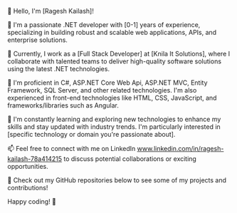 👋 Hello, I'm [Ragesh Kailash]!

🚀 I'm a passionate .NET developer with [0-1] years of experience, specializing in building robust and scalable web applications, APIs, and enterprise solutions.

💼 Currently, I work as a [Full Stack Developer] at [Knila It Solutions], where I collaborate with talented teams to deliver high-quality software solutions using the latest .NET technologies.

🔧 I'm proficient in C#, ASP.NET Core Web Api, ASP.NET MVC, Entity Framework, SQL Server, and other related technologies. I'm also experienced in front-end technologies like HTML, CSS, JavaScript, and frameworks/libraries such as Angular.

🌱 I'm constantly learning and exploring new technologies to enhance my skills and stay updated with industry trends. I'm particularly interested in [specific technology or domain you're passionate about].

📫 Feel free to connect with me on LinkedIn www.linkedin.com/in/ragesh-kailash-78a414215  to discuss potential collaborations or exciting opportunities.

🔗 Check out my GitHub repositories below to see some of my projects and contributions!

Happy coding! 🚀
